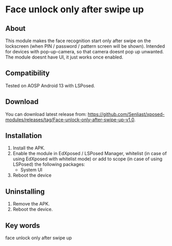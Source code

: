 # Face unlock only after swipe up  
## About
This module makes the face recognition start only after swipe on the lockscreen (when PIN / password / pattern screen will be shown). Intended for devices with pop-up-camera, so that camera doesnt pop up unwanted. The module doesnt have UI, it just works once enabled.

## Compatibility
Tested on AOSP Android 13 with LSPosed.

## Download
You can download latest release from: https://github.com/Senliast/xposed-modules/releases/tag/Face-unlock-only-after-swipe-up-v1.0.

## Installation
1. Install the APK.
2. Enable the module in EdXposed / LSPosed Manager, whitelist (in case of using EdXposed with whitelist mode) or add to scope (in case of using LSPosed) the following packages:
   - System UI
3. Reboot the device

## Uninstalling
1. Remove the APK.
2. Reboot the device.

## Key words
face unlock only after swipe up
